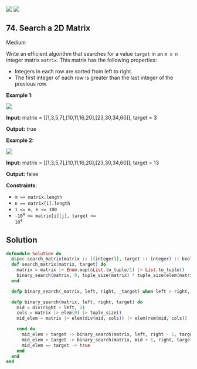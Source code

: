 [![](https://img.shields.io/github/stars/LeetCode-in-Elixir/LeetCode-in-Elixir?label=Stars&style=flat-square)](https://github.com/LeetCode-in-Elixir/LeetCode-in-Elixir)
[![](https://img.shields.io/github/forks/LeetCode-in-Elixir/LeetCode-in-Elixir?label=Fork%20me%20on%20GitHub%20&style=flat-square)](https://github.com/LeetCode-in-Elixir/LeetCode-in-Elixir/fork)

## 74\. Search a 2D Matrix

Medium

Write an efficient algorithm that searches for a value `target` in an `m x n` integer matrix `matrix`. This matrix has the following properties:

*   Integers in each row are sorted from left to right.
*   The first integer of each row is greater than the last integer of the previous row.

**Example 1:**

![](https://assets.leetcode.com/uploads/2020/10/05/mat.jpg)

**Input:** matrix = \[\[1,3,5,7],[10,11,16,20],[23,30,34,60]], target = 3

**Output:** true

**Example 2:**

![](https://assets.leetcode.com/uploads/2020/10/05/mat2.jpg)

**Input:** matrix = \[\[1,3,5,7],[10,11,16,20],[23,30,34,60]], target = 13

**Output:** false

**Constraints:**

*   `m == matrix.length`
*   `n == matrix[i].length`
*   `1 <= m, n <= 100`
*   <code>-10<sup>4</sup> <= matrix[i][j], target <= 10<sup>4</sup></code>

## Solution

```elixir
defmodule Solution do
  @spec search_matrix(matrix :: [[integer]], target :: integer) :: boolean
  def search_matrix(matrix, target) do
    matrix = matrix |> Enum.map(&List.to_tuple/1) |> List.to_tuple()
    binary_search(matrix, 0, tuple_size(matrix) * tuple_size(elem(matrix, 0)) - 1, target)
  end

  defp binary_search(_matrix, left, right, _target) when left > right, do: false

  defp binary_search(matrix, left, right, target) do
    mid = div(right + left, 2)
    cols = matrix |> elem(0) |> tuple_size()
    mid_elem = matrix |> elem(div(mid, cols)) |> elem(rem(mid, cols))

    cond do
      mid_elem > target -> binary_search(matrix, left, right - 1, target)
      mid_elem < target -> binary_search(matrix, mid + 1, right, target)
      mid_elem == target -> true
    end
  end
end
```
